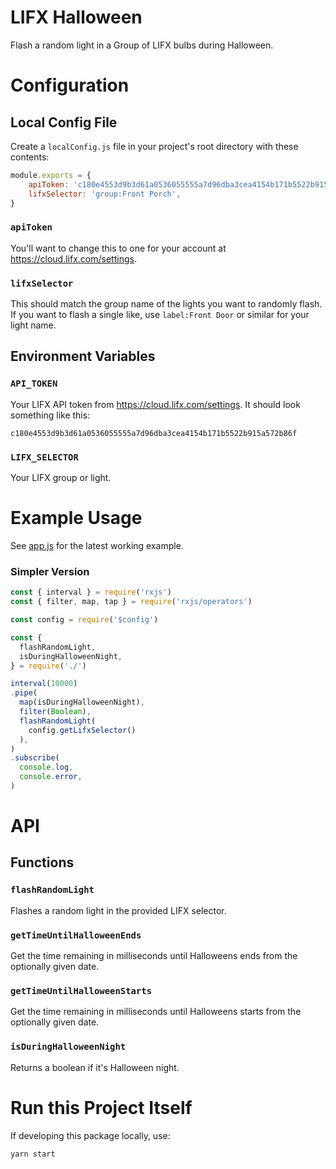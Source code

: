 # LIFX Halloween
Flash a random light in a Group of LIFX bulbs during Halloween.

# Configuration

## Local Config File

Create a `localConfig.js` file in your project's root directory with these contents:
```js
module.exports = {
	apiToken: 'c180e4553d9b3d61a0536055555a7d96dba3cea4154b171b5522b915a572b86f',
	lifxSelector: 'group:Front Porch',
}
```

### `apiToken`
You'll want to change this to one for your account at https://cloud.lifx.com/settings.

### `lifxSelector`
This should match the group name of the lights you want to randomly flash. If you want to flash a single like, use `label:Front Door` or similar for your light name.

## Environment Variables

### `API_TOKEN`
Your LIFX API token from https://cloud.lifx.com/settings. It should look something like this:
```
c180e4553d9b3d61a0536055555a7d96dba3cea4154b171b5522b915a572b86f
```

### `LIFX_SELECTOR`
Your LIFX group or light.

# Example Usage
See [app.js](https://github.com/Sawtaytoes/LIFX-Halloween/blob/master/app.js) for the latest working example.

### Simpler Version

```js
const { interval } = require('rxjs')
const { filter, map, tap } = require('rxjs/operators')

const config = require('$config')

const {
  flashRandomLight,
  isDuringHalloweenNight,
} = require('./')

interval(10000)
.pipe(
  map(isDuringHalloweenNight),
  filter(Boolean),
  flashRandomLight(
    config.getLifxSelector()
  ),
)
.subscribe(
  console.log,
  console.error,
)
```

# API

## Functions

### `flashRandomLight`
Flashes a random light in the provided LIFX selector.

### `getTimeUntilHalloweenEnds`
Get the time remaining in milliseconds until Halloweens ends from the optionally given date.

### `getTimeUntilHalloweenStarts`
Get the time remaining in milliseconds until Halloweens starts from the optionally given date.

### `isDuringHalloweenNight`
Returns a boolean if it's Halloween night.

# Run this Project Itself

If developing this package locally, use:
```shell
yarn start
```
